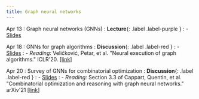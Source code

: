 ```yaml
---
title: Graph neural networks
---
```


Apr 13
: Graph neural networks (GNNs)
  : **Lecture**{: .label .label-purple }
: - [Slides](https://vitercik.github.io/ml4algs/assets/slides/lecture4.pdf)

Apr 18
: GNNs for graph algorithms
  : **Discussion**{: .label .label-red }
: - [Slides](https://vitercik.github.io/ml4algs/assets/slides/lecture5.pdf)
: - *Reading:* Veličković, Petar, et al. "Neural execution of graph algorithms." ICLR'20. [[link]](https://arxiv.org/pdf/1910.10593.pdf)

Apr 20
: Survey of GNNs for combinatorial optimization
  : **Discussion**{: .label .label-red }
: - [Slides](https://vitercik.github.io/ml4algs/assets/slides/lecture6.pdf)
: - *Reading:* Section 3.3 of Cappart, Quentin, et al. "Combinatorial optimization and reasoning with graph neural networks." arXiv'21 [[link]](https://arxiv.org/pdf/2102.09544.pdf)

